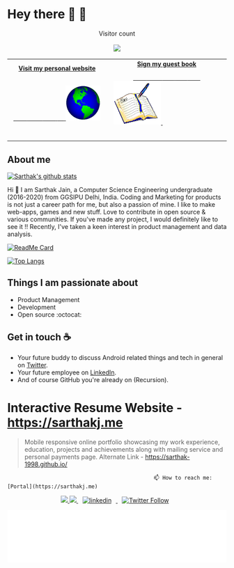 
<!--
**sarthak-1998/sarthak-1998** is a ✨ _special_ ✨ repository because its `README.md` (this file) appears on your GitHub profile.

Here are some ideas to get you started:

- 🔭 I’m currently working on ...
- 🌱 I’m currently learning ...
- 👯 I’m looking to collaborate on ...
- 🤔 I’m looking for help with ...
- 💬 Ask me about ...
- 📫 How to reach me: ...
- 😄 Pronouns: ...
- ⚡ Fun fact: ...
-->

# Hey there :wave: 👋


<p align="center"> 
  Visitor count<br> <br>
  <img src="https://profile-counter.glitch.me/sarthak-1998/count.svg" />
</p>



<!-- Social -->
<table width="100%">
<tr>
<td align="center">
<a href="https://www.sarthakj.me/">
<strong>Visit my personal website </strong>
<br />
<br />

<!-- Centering something has never been easy, has it? -->
<span>&nbsp;&nbsp;&nbsp;&nbsp;&nbsp;&nbsp;&nbsp;&nbsp;</span>
<span>&nbsp;&nbsp;&nbsp;&nbsp;&nbsp;&nbsp;&nbsp;&nbsp;</span>
<span>&nbsp;&nbsp;&nbsp;&nbsp;&nbsp;&nbsp;&nbsp;&nbsp;</span>
<span>&nbsp;&nbsp;&nbsp;&nbsp;</span>
<img alt="Globe" height="80" src="https://github.com/sarthak-1998/sarthak-1998/blob/master/Assets/globe.gif?raw=true">
</a>
<span>&nbsp;&nbsp;&nbsp;&nbsp;&nbsp;&nbsp;&nbsp;&nbsp;</span>
<span>&nbsp;&nbsp;&nbsp;&nbsp;&nbsp;&nbsp;&nbsp;&nbsp;</span>
<span>&nbsp;&nbsp;&nbsp;&nbsp;&nbsp;&nbsp;&nbsp;&nbsp;</span>
<span>&nbsp;&nbsp;&nbsp;&nbsp;&nbsp;&nbsp;&nbsp;&nbsp;</span>
</td>
<td align="center">
<a href="https://github.com/sarthak-1998/sarthak-1998/issues/new?template=guestbook.md">
<strong>Sign my guest book</strong>
<br />

<span>&nbsp;&nbsp;&nbsp;&nbsp;&nbsp;&nbsp;&nbsp;&nbsp;</span>
<span>&nbsp;&nbsp;&nbsp;&nbsp;&nbsp;&nbsp;&nbsp;&nbsp;</span>
<span>&nbsp;&nbsp;&nbsp;&nbsp;&nbsp;&nbsp;&nbsp;</span> 
<span>&nbsp;&nbsp;&nbsp;&nbsp;&nbsp;&nbsp;&nbsp;</span> 
<span>&nbsp;&nbsp;&nbsp;&nbsp;&nbsp;&nbsp;&nbsp;</span> 
<img height="100" alt="Book" src="https://github.com/sarthak-1998/sarthak-1998/blob/master/Assets/book.gif?raw=true"> 
</a>
<span>&nbsp;&nbsp;&nbsp;&nbsp;&nbsp;&nbsp;&nbsp;&nbsp;</span>
<span>&nbsp;&nbsp;&nbsp;&nbsp;&nbsp;&nbsp;&nbsp;&nbsp;</span>
<span>&nbsp;&nbsp;&nbsp;&nbsp;&nbsp;&nbsp;&nbsp;&nbsp;</span>
<span>&nbsp;&nbsp;&nbsp;&nbsp;&nbsp;&nbsp;&nbsp;&nbsp;</span>
<span>&nbsp;&nbsp;&nbsp;&nbsp;&nbsp;&nbsp;&nbsp;&nbsp;</span>    
</td>
</tr>
</table>


## About me

<p align="center"> 

[![Sarthak's github stats](https://github-readme-stats.vercel.app/api?username=sarthak-1998&show_icons=true)](https://github.com/sarthak-1998)

</p>

Hi 👋 I am Sarthak Jain, a Computer Science Engineering undergraduate (2016-2020) from GGSIPU Delhi, India. Coding and Marketing for products is not just a career path for me, but also a passion of mine. I like to make web-apps, games and new stuff. Love to contribute in open source & various communities. If you've made any project, I would definitely like to see it !! Recently, I've taken a keen interest in product management and data analysis.

 

<p align="center"> 

[![ReadMe Card](https://github-readme-stats.vercel.app/api/pin/?username=sarthak-1998&repo=sarthak-1998.github.io&show_owner=true)](https://github.com/sarthak-1998/sarthak-1998.github.io/)



[![Top Langs](https://github-readme-stats.vercel.app/api/top-langs/?username=sarthak-1998)](https://github.com/sarthak-1998)

</p>


## Things I am passionate about

- Product Management
- Development
- Open source :octocat:

## Get in touch :coffee:

- Your future buddy to discuss Android related things and tech in general on [Twitter](https://twitter.com/sarcastic_sark).
- Your future employee on [LinkedIn](https://www.linkedin.com/in/sarthak-jain24apr98/).
- And of course GitHub you're already on (Recursion).


# Interactive Resume Website - **https://sarthakj.me**

> Mobile responsive online portfolio showcasing my work experience, education, projects and achievements along with mailing service and personal payments page. 
 Alternate Link -   https://sarthak-1998.github.io/



                                                
                                                   📫 How to reach me: [Portal](https://sarthakj.me)

<p align = "center">
  

  
   <a href="https://github.com/sarthak-1998/">
    <img src="https://img.shields.io/github/followers/sarthak-1998?label=Follow%20sarthak-1998&style=social"></img>
  </a>
  

  <a href="https://github.com/sarthak-1998/sarthak-1998.github.io/commits">
    <img src="https://img.shields.io/github/last-commit/sarthak-1998/sarthak-1998.github.io"></img>
  </a>

<a href="https://www.linkedin.com/in/sarthak-jain24apr98/" rel="nofollow noreferrer">
                <img style="padding-right: 10px;padding-left: 10px;" src="https://img.shields.io/badge/LinkedIn-Sarthak Jain-blue?style=social&logo=LinkedIn" alt="linkedin">
              </img>
              </a>

  <a href="https://twitter.com/intent/follow?original_referer=https%3A%2F%2Fpublish.twitter.com%2F&ref_src=twsrc%5Etfw&region=follow_link&screen_name=sarcastic_sark&tw_p=followbutton">
                <img style="padding-right: 10px;padding-left: 10px;" alt="Twitter Follow" src="https://img.shields.io/twitter/follow/sarcastic_sark?style=social">
              </img>
              </a>
</p >


<div align="center">

<img height="120" alt="Thanks for visiting me" width="100%" src= "assets/Thanks.svg" />
<br />


</div>
